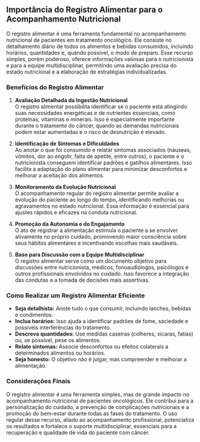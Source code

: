 
## Importância do Registro Alimentar para o Acompanhamento Nutricional

O registro alimentar é uma ferramenta fundamental no acompanhamento nutricional de pacientes em tratamento oncológico. Ele consiste no detalhamento diário de todos os alimentos e bebidas consumidos, incluindo horários, quantidades e, quando possível, o modo de preparo. Esse recurso simples, porém poderoso, oferece informações valiosas para o nutricionista e para a equipe multidisciplinar, permitindo uma avaliação precisa do estado nutricional e a elaboração de estratégias individualizadas.

### Benefícios do Registro Alimentar

1. **Avaliação Detalhada da Ingestão Nutricional**  
   O registro alimentar possibilita identificar se o paciente está atingindo suas necessidades energéticas e de nutrientes essenciais, como proteínas, vitaminas e minerais. Isso é especialmente importante durante o tratamento do câncer, quando as demandas nutricionais podem estar aumentadas e o risco de desnutrição é elevado.

2. **Identificação de Sintomas e Dificuldades**  
   Ao anotar o que foi consumido e relatar sintomas associados (náuseas, vômitos, dor ao engolir, falta de apetite, entre outros), o paciente e o nutricionista conseguem identificar padrões e gatilhos alimentares. Isso facilita a adaptação do plano alimentar para minimizar desconfortos e melhorar a aceitação dos alimentos.

3. **Monitoramento da Evolução Nutricional**  
   O acompanhamento regular do registro alimentar permite avaliar a evolução do paciente ao longo do tempo, identificando melhorias ou agravamentos no estado nutricional. Essa informação é essencial para ajustes rápidos e eficazes na conduta nutricional.

4. **Promoção da Autonomia e do Engajamento**  
   O ato de registrar a alimentação estimula o paciente a se envolver ativamente no próprio cuidado, promovendo maior consciência sobre seus hábitos alimentares e incentivando escolhas mais saudáveis.

5. **Base para Discussão com a Equipe Multidisciplinar**  
   O registro alimentar serve como um documento objetivo para discussões entre nutricionista, médicos, fonoaudiólogos, psicólogos e outros profissionais envolvidos no cuidado. Isso favorece a integração das condutas e a tomada de decisões mais assertivas.

### Como Realizar um Registro Alimentar Eficiente

- **Seja detalhista:** Anote tudo o que consumir, incluindo lanches, bebidas e condimentos.
- **Inclua horários:** Isso ajuda a identificar padrões de fome, saciedade e possíveis interferências do tratamento.
- **Descreva quantidades:** Use medidas caseiras (colheres, xícaras, fatias) ou, se possível, pese os alimentos.
- **Relate sintomas:** Associe desconfortos ou efeitos colaterais a determinados alimentos ou horários.
- **Seja honesto:** O objetivo não é julgar, mas compreender e melhorar a alimentação.

### Considerações Finais

O registro alimentar é uma ferramenta simples, mas de grande impacto no acompanhamento nutricional de pacientes oncológicos. Ele contribui para a personalização do cuidado, a prevenção de complicações nutricionais e a promoção do bem-estar durante todas as fases do tratamento. O uso regular desse recurso, aliado ao acompanhamento profissional, potencializa os resultados e fortalece o suporte multidisciplinar, essenciais para a recuperação e qualidade de vida do paciente com câncer.
```
